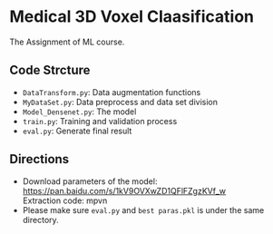 # Medical 3D Voxel Claasification
The Assignment of ML course.
## Code Strcture
* `DataTransform.py`: Data augmentation functions<br>
* `MyDataSet.py`: Data preprocess and data set division<br>
* `Model_Densenet.py`: The model<br>
* `train.py`: Training and validation process<br>
* `eval.py`: Generate final result
## Directions
* Download parameters of the model: https://pan.baidu.com/s/1kV9OVXwZD1QFlFZgzKVf_w<br>
Extraction code: mpvn
* Please make sure `eval.py` and `best paras.pkl` is under the same directory.
